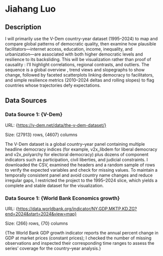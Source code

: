 # Jiahang Luo

## Description

I will primarily use the V-Dem country-year dataset (1995–2024) to map and compare global patterns of democratic quality, then examine how plausible facilitators—internet access, education, income, inequality, and urbanization—are associated with both higher democratic levels and resilience to its backsliding. This will be visualization rather than proof of causality : I’ll highlight correlations, regional contrasts, and outliers. The sequence is a global overview , trend views and slopegraphs to show change, followed by faceted scatterplots linking democracy to facilitators, and simple resilience metrics (2010–2024 deltas and rolling slopes) to flag countries whose trajectories defy expectations.


## Data Sources

### Data Source 1: {V-Dem}

URL: {https://v-dem.net/data/the-v-dem-dataset/}

Size: {27913} rows, {4607} columns

The V-Dem dataset is a global country–year panel containing multiple headline democracy indices (for example, v2x_libdem for liberal democracy and v2x_polyarchy for electoral democracy) plus dozens of component indicators such as participation, civil liberties, and judicial constraints. I downloaded the CSV, examined the headers and a random sample of rows to verify the expected variables and check for missing values. To maintain a temporally consistent panel and avoid country name changes and reduce irregular gaps, I restricted the project to the 1995–2024 slice, which yields a complete and stable dataset for the visualization. 


### Data Source 1: {World Bank Economics growth}

URL: {https://data.worldbank.org/indicator/NY.GDP.MKTP.KD.ZG?end=2024&start=2024&view=map}

Size: {266} rows, {70} columns

{The World Bank GDP growth indicator reports the annual percent change in GDP at market prices (constant prices); I checked the number of missing observations and inspected their corresponding time ranges to assess the series’ coverage for the country–year analysis.}
